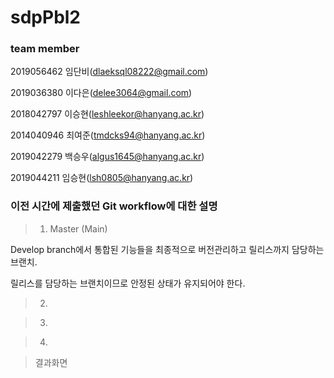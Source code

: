 # sdpPbl2

### team member

2019056462 임단비(dlaeksql08222@gmail.com)

2019036380 이다은(delee3064@gmail.com)

2018042797 이승현(leshleekor@hanyang.ac.kr)

2014040946 최여준(tmdcks94@hanyang.ac.kr)

2019042279 백승우(algus1645@hanyang.ac.kr)

2019044211 임승현(lsh0805@hanyang.ac.kr)


### 이전 시간에 제출했던 Git workflow에 대한 설명

> 1. Master (Main)

Develop branch에서 통합된 기능들을 최종적으로 버전관리하고 릴리스까지 담당하는 브랜치.

릴리스를 담당하는 브랜치이므로 안정된 상태가 유지되어야 한다.

> 2.




> 3.




> 4.




> 결과화면
